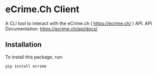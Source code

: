# eCrime.Ch Client
A CLI tool to interact with the eCrime.ch ( https://ecrime.ch/ ) API.
API Documentation: https://ecrime.ch/api/docs/


## Installation

To install this package, run:

```
pip install ecrime
```

